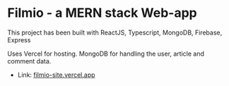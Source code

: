# Filmio - a MERN stack Web-app

This project has been built with ReactJS, Typescript, MongoDB, Firebase, Express

Uses Vercel for hosting. MongoDB for handling the user, article and comment data.

- Link: [filmio-site.vercel.app]()